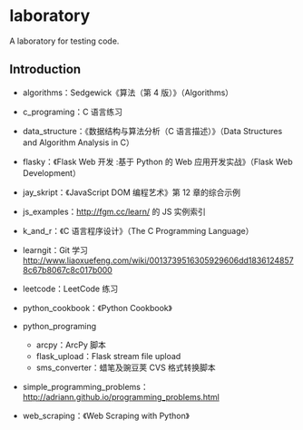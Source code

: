 # laboratory

A laboratory for testing code.

## Introduction

* algorithms：Sedgewick《算法（第 4 版）》（Algorithms）

* c_programing：C 语言练习

* data_structure：《数据结构与算法分析（C 语言描述）》（Data Structures and Algorithm Analysis in C）

* flasky：《Flask Web 开发 :基于 Python 的 Web 应用开发实战》（Flask Web Development）

* jay_skript：《JavaScript DOM 编程艺术》第 12 章的综合示例

* js_examples：http://fgm.cc/learn/ 的 JS 实例索引

* k\_and\_r：《C 语言程序设计》（The C Programming Language）

* learngit：Git 学习 http://www.liaoxuefeng.com/wiki/0013739516305929606dd18361248578c67b8067c8c017b000

* leetcode：LeetCode 练习

* python_cookbook：《Python Cookbook》

* python_programing
	* arcpy：ArcPy 脚本
	* flask_upload：Flask stream file upload
	* sms_converter：蜡笔及豌豆荚 CVS 格式转换脚本
	 
* simple\_programming\_problems：http://adriann.github.io/programming_problems.html

* web_scraping：《Web Scraping with Python》